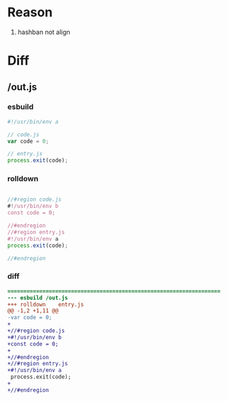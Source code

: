 # Reason
1. hashban not align
# Diff
## /out.js
### esbuild
```js
#!/usr/bin/env a

// code.js
var code = 0;

// entry.js
process.exit(code);
```
### rolldown
```js

//#region code.js
#!/usr/bin/env b
const code = 0;

//#endregion
//#region entry.js
#!/usr/bin/env a
process.exit(code);

//#endregion

```
### diff
```diff
===================================================================
--- esbuild	/out.js
+++ rolldown	entry.js
@@ -1,2 +1,11 @@
-var code = 0;
+
+//#region code.js
+#!/usr/bin/env b
+const code = 0;
+
+//#endregion
+//#region entry.js
+#!/usr/bin/env a
 process.exit(code);
+
+//#endregion

```